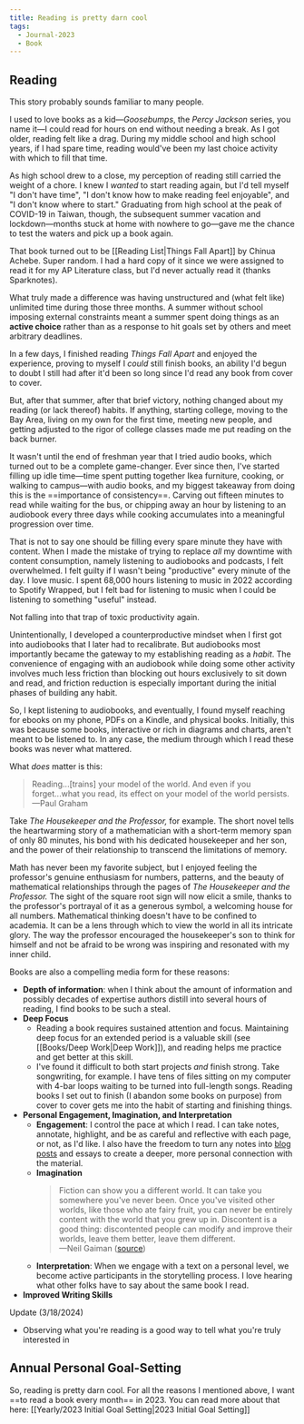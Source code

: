 ```yaml
---
title: Reading is pretty darn cool
tags:
  - Journal-2023
  - Book
---
```

## Reading
This story probably sounds familiar to many people. 

I used to love books as a kid—*Goosebumps*, the *Percy Jackson* series, you name it—I could read for hours on end without needing a break. As I got older, reading felt like a drag. During my middle school and high school years, if I had spare time, reading would've been my last choice activity with which to fill that time.

As high school drew to a close, my perception of reading still carried the weight of a chore. I knew I *wanted* to start reading again, but I'd tell myself "I don't have time", "I don't know how to make reading feel enjoyable", and "I don't know where to start." Graduating from high school at the peak of COVID-19 in Taiwan, though, the subsequent summer vacation and lockdown—months stuck at home with nowhere to go—gave me the chance to test the waters and pick up a book again.

That book turned out to be [[Reading List|Things Fall Apart]] by Chinua Achebe. Super random. I had a hard copy of it since we were assigned to read it for my AP Literature class, but I'd never actually read it (thanks Sparknotes). 

What truly made a difference was having unstructured and (what felt like) unlimited time during those three months. A summer without school imposing external constraints meant a summer spent doing things as an **active choice** rather than as a response to hit goals set by others and meet arbitrary deadlines. 

In a few days, I finished reading *Things Fall Apart* and enjoyed the experience, proving to myself I *could* still finish books, an ability I'd begun to doubt I still had after it'd been so long since I'd read any book from cover to cover. 

But, after that summer, after that brief victory, nothing changed about my reading (or lack thereof) habits. If anything, starting college, moving to the Bay Area, living on my own for the first time, meeting new people, and getting adjusted to the rigor of college classes made me put reading on the back burner. 

It wasn't until the end of freshman year that I tried audio books, which turned out to be a complete game-changer. Ever since then, I've started filling up idle time—time spent putting together Ikea furniture, cooking, or walking to campus—with audio books, and my biggest takeaway from doing this is the ==importance of consistency==. Carving out fifteen minutes to read while waiting for the bus, or chipping away an hour by listening to an audiobook every three days while cooking accumulates into a meaningful progression over time.

That is not to say one should be filling every spare minute they have with content. When I made the mistake of trying to replace *all* my downtime with content consumption, namely listening to audiobooks and podcasts, I felt overwhelmed. I felt guilty if I wasn't being "productive" every minute of the day. I love music. I spent 68,000 hours listening to music in 2022 according to Spotify Wrapped, but I felt bad for listening to music when I could be listening to something "useful" instead.

Not falling into that trap of toxic productivity again. 

Unintentionally, I developed a counterproductive mindset when I first got into audiobooks that I later had to recalibrate. But audiobooks most importantly became the gateway to my establishing reading as a *habit*. The convenience of engaging with an audiobook while doing some other activity involves much less friction than blocking out hours exclusively to sit down and read, and friction reduction is especially important during the initial phases of building any habit.

So, I kept listening to audiobooks, and eventually, I found myself reaching for ebooks on my phone, PDFs on a Kindle, and physical books. Initially, this was because some books, interactive or rich in diagrams and charts, aren't meant to be listened to. In any case, the medium through which I read these books was never what mattered.

What *does* matter is this: 
> Reading...\[trains] your model of the world. And even if you forget...what you read, its effect on your model of the world persists. <br>
> —Paul Graham

Take *The Housekeeper and the Professor,* for example. The short novel tells the heartwarming story of a mathematician with a short-term memory span of only 80 minutes, his bond with his dedicated housekeeper and her son, and the power of their relationship to transcend the limitations of memory.

Math has never been my favorite subject, but I enjoyed feeling the professor's genuine enthusiasm for numbers, patterns, and the beauty of mathematical relationships through the pages of *The Housekeeper and the Professor.* The sight of the square root sign will now elicit a smile, thanks to the professor's portrayal of it as a generous symbol, a welcoming house for all numbers. Mathematical thinking doesn't have to be confined to academia. It can be a lens through which to view the world in all its intricate glory. The way the professor encouraged the housekeeper's son to think for himself and not be afraid to be wrong was inspiring and resonated with my inner child.

Books are also a compelling media form for these reasons:
- **Depth of information**: when I think about the amount of information and possibly decades of expertise authors distill into several hours of reading, I find books to be such a steal.
- **Deep Focus**
	- Reading a book requires sustained attention and focus. Maintaining deep focus for an extended period is a valuable skill (see [[Books/Deep Work|Deep Work]]), and reading helps me practice and get better at this skill. 
	- I've found it difficult to both start projects *and* finish strong. Take songwriting, for example. I have tens of files sitting on my computer with 4-bar loops waiting to be turned into full-length songs. Reading books I set out to finish (I abandon some books on purpose) from cover to cover gets me into the habit of starting and finishing things.
- **Personal Engagement, Imagination, and Interpretation**
	- **Engagement**: I control the pace at which I read. I can take notes, annotate, highlight, and be as careful and reflective with each page, or not, as I'd like. I also have the freedom to turn any notes into [blog posts](https://heidi-huang.ghost.io/) and essays to create a deeper, more personal connection with the material.
	- **Imagination**
		> Fiction can show you a different world. It can take you somewhere you've never been. Once you've visited other worlds, like those who ate fairy fruit, you can never be entirely content with the world that you grew up in. Discontent is a good thing: discontented people can modify and improve their worlds, leave them better, leave them different.<br>
		> 	—Neil Gaiman ([source](https://www.theguardian.com/books/2013/oct/24/neil-gaiman-face-facts-need-fiction))
	- **Interpretation**: When we engage with a text on a personal level, we become active participants in the storytelling process. I love hearing what other folks have to say about the same book I read.
- **Improved Writing Skills**

Update (3/18/2024) 
- Observing what you're reading is a good way to tell what you're truly interested in

## Annual Personal Goal-Setting

So, reading is pretty darn cool. For all the reasons I mentioned above, I want ==to read a book every month== in 2023. You can read more about that here: [[Yearly/2023 Initial Goal Setting|2023 Initial Goal Setting]]







